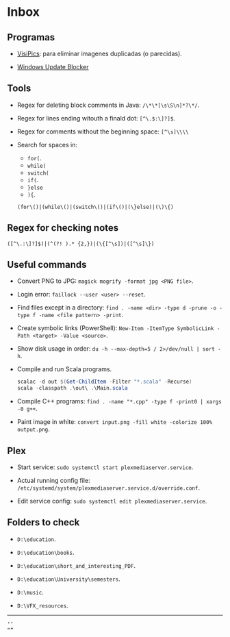 # Inbox

## Programas

- [VisiPics](http://www.visipics.info/index.php?title=Download): para eliminar imagenes duplicadas (o parecidas).

- [Windows Update Blocker](https://www.sordum.org/9470/windows-update-blocker-v1-7/)

## Tools

- Regex for deleting block comments in Java: `/\*\*[\s\S\n]*?\*/`.

- Regex for lines ending witouth a finald dot: `[^\.$:\]?]$`.

- Regex for comments without the beginning space: `[^\s]\\\\`

- Search for spaces in:

    - `for(`.
    - `while(`
    - `switch(`
    - `if(`.
    - `}else`
    - `){`.

    ```
    (for\()|(while\()|(switch\()|(if\()|(\}else)|(\)\{)
    ```

## Regex for checking notes

```
([^\.:\]?]$)|(^(?! ).* {2,})|(\{[^\s])|([^\s]\})
```

## Useful commands

- Convert PNG to JPG: `magick mogrify -format jpg <PNG file>`.

- Login error: `faillock --user <user> --reset`.

- Find files except in a directory: `find . -name <dir> -type d -prune -o -type f -name <file pattern> -print`.

- Create symbolic links (PowerShell): `New-Item -ItemType SymbolicLink -Path <target> -Value <source>`.

- Show disk usage in order: `du -h --max-depth=5 / 2>/dev/null | sort -h`.

- Compile and run Scala programs.

    ```POWERSHELL
    scalac -d out $(Get-ChildItem -Filter "*.scala" -Recurse)
    scala -classpath .\out\ .\Main.scala
    ```

- Compile C++ programs: `find . -name "*.cpp" -type f -print0 | xargs -0 g++`.

- Paint image in white: `convert input.png -fill white -colorize 100% output.png`.

## Plex

- Start service: `sudo systemctl start plexmediaserver.service`.

- Actual running config file: `/etc/systemd/system/plexmediaserver.service.d/override.conf`.

- Edit service config: `sudo systemctl edit plexmediaserver.service`.

## Folders to check

- `D:\education`.

- `D:\education\books`.

- `D:\education\short_and_interesting_PDF`.

- `D:\education\University\semesters`.

- `D:\music`.

- `D:\VFX_resources`.

---

```
‘’
“”
```
